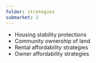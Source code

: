 ```yaml
---
folder: strategies
submarket: 2
---
```


- Housing stability protections
- Community ownership of land
- Rental affordability strategies
- Owner affordability strategies